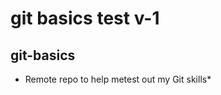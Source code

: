 git basics test v-1
==================

## git-basics
* Remote repo to help metest out my Git skills*
